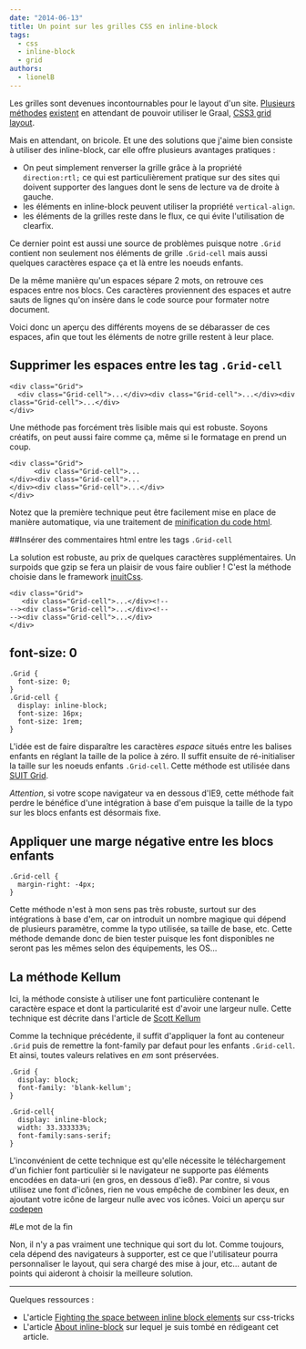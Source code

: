 ```yaml
---
date: "2014-06-13"
title: Un point sur les grilles CSS en inline-block
tags:
  - css
  - inline-block
  - grid
authors:
  - lionelB
---
```


Les grilles sont devenues incontournables pour le layout d'un site.
[Plusieurs](http://justifygrid.com/#methodology)
[méthodes](https://github.com/suitcss/components-grid)
[existent](http://www.palantir.net/blog/responsive-design-s-dirty-little-secret)
en attendant de pouvoir utiliser le Graal, [CSS3 grid
layout](http://dev.w3.org/csswg/css-grid/).

Mais en attendant, on bricole. Et une des solutions que j'aime bien consiste à
utiliser des inline-block, car elle offre plusieurs avantages pratiques :

* On peut simplement renverser la grille grâce à la propriété `direction:rtl;`
  ce qui est particulièrement pratique sur des sites qui doivent supporter des
  langues dont le sens de lecture va de droite à gauche.
* les éléments en inline-block peuvent utiliser la propriété `vertical-align`.
* les éléments de la grilles reste dans le flux, ce qui évite l'utilisation de
  clearfix.

Ce dernier point est aussi une source de problèmes puisque notre `.Grid`
contient non seulement nos éléments de grille `.Grid-cell` mais aussi quelques
caractères espace ça et là entre les noeuds enfants.

De la même manière qu'un espaces sépare 2 mots, on retrouve ces espaces entre
nos blocs. Ces caractères proviennent des espaces et autre sauts de lignes qu'on
insère dans le code source pour formater notre document.

Voici donc un aperçu des différents moyens de se débarasser de ces espaces, afin
que tout les éléments de notre grille restent à leur place.

## Supprimer les espaces entre les tag `.Grid-cell`

```
<div class="Grid">
  <div class="Grid-cell">...</div><div class="Grid-cell">...</div><div class="Grid-cell">...</div>
</div>
```

Une méthode pas forcément très lisible mais qui est robuste. Soyons créatifs, on
peut aussi faire comme ça, même si le formatage en prend un coup.

```
<div class="Grid">
      <div class="Grid-cell">...
</div><div class="Grid-cell">...
</div><div class="Grid-cell">...</div>
</div>
```

Notez que la première technique peut être facilement mise en place de manière
automatique, via une traitement de [minification du code
html](https://github.com/kangax/html-minifier).

##Insérer des commentaires html entre les tags `.Grid-cell`

La solution est robuste, au prix de quelques caractères supplémentaires. Un
surpoids que gzip se fera un plaisir de vous faire oublier ! C'est la méthode
choisie dans le framework
[inuitCss](https://github.com/csswizardry/inuit.css/blob/master/objects/_grids.scss).

```
<div class="Grid">
   <div class="Grid-cell">...</div><!--
--><div class="Grid-cell">...</div><!--
--><div class="Grid-cell">...</div>
</div>
```

## font-size: 0

```
.Grid {
  font-size: 0;
}
.Grid-cell {
  display: inline-block;
  font-size: 16px;
  font-size: 1rem;
}
```

L'idée est de faire disparaître les caractères _espace_ situés entre les balises
enfants en réglant la taille de la police à zéro. Il suffit ensuite de
ré-initialiser la taille sur les noeuds enfants `.Grid-cell`. Cette méthode est
utilisée dans [SUIT Grid](https://github.com/suitcss/components-grid).

*Attention*, si votre scope navigateur va en dessous d'IE9, cette méthode fait
perdre le bénéfice d'une intégration à base d'em puisque la taille de la typo
sur les blocs enfants est désormais fixe.

## Appliquer une marge négative entre les blocs enfants

```
.Grid-cell {
  margin-right: -4px;
}
```

Cette méthode n'est à mon sens pas très robuste, surtout sur des intégrations à
base d'em, car on introduit un nombre magique qui dépend de plusieurs paramètre,
comme la typo utilisée, sa taille de base, etc. Cette méthode demande donc de
bien tester puisque les font disponibles ne seront pas les mêmes selon des
équipements, les OS...

## La méthode Kellum

Ici, la méthode consiste à utiliser une font particulière contenant le caractère
espace et dont la particularité est d'avoir une largeur nulle. Cette technique
est décrite dans l'article de [Scott
Kellum](http://scottkellum.com/2013/10/25/the-new-kellum-method.html)

Comme la technique précédente, il suffit d'appliquer la font au conteneur
`.Grid` puis de remettre la font-family par defaut pour les enfants
`.Grid-cell`. Et ainsi, toutes valeurs relatives en _em_ sont préservées.

```
.Grid {
  display: block;
  font-family: 'blank-kellum';
}

.Grid-cell{
  display: inline-block;
  width: 33.333333%;
  font-family:sans-serif;
}
```

L'inconvénient de cette technique est qu'elle nécessite le téléchargement d'un
fichier font particulièr si le navigateur ne supporte pas éléments encodées en
data-uri (en gros, en dessous d'ie8). Par contre, si vous utilisez une font
d'icônes, rien ne vous empêche de combiner les deux, en ajoutant votre icône de
largeur nulle avec vos icônes. Voici un aperçu sur
[codepen](http://codepen.io/lionelB/pen/fvyjH)

#Le mot de la fin

Non, il n'y a pas vraiment une technique qui sort du lot. Comme toujours, cela
dépend des navigateurs à supporter, est ce que l'utilisateur pourra
personnaliser le layout, qui sera chargé des mise à jour, etc... autant de
points qui aideront à choisir la meilleure solution.

- - -

Quelques ressources :

* L'article [Fighting the space between inline block
  elements](http://css-tricks.com/fighting-the-space-between-inline-block-elements/)
  sur css-tricks
* L'article [About
  inline-block](http://webdesigner-webdeveloper.com/weblog/about-inline-blocks/)
  sur lequel je suis tombé en rédigeant cet article.
